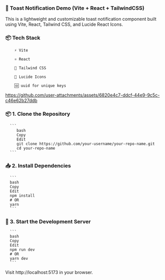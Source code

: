 ### 🚀 Toast Notification Demo (Vite + React + TailwindCSS)
   This is a lightweight and customizable toast notification component built using Vite, React, Tailwind CSS, and Lucide React Icons.

### 📦 Tech Stack
        ⚡ Vite
        
        ⚛️ React
        
        🎨 Tailwind CSS
        
        🧩 Lucide Icons
        
        🆔 uuid for unique keys

https://github.com/user-attachments/assets/6820e4c7-ddcf-44e9-9c5c-c46e62b27ddb


### 📦 1. Clone the Repository
      ```
         bash
         Copy
         Edit
         git clone https://github.com/your-username/your-repo-name.git
         cd your-repo-name
      ```
### 📥 2. Install Dependencies
      ```
      bash
      Copy
      Edit
      npm install
      # OR
      yarn
      ```
### 🔧 3. Start the Development Server
      ```
      bash
      Copy
      Edit
      npm run dev
      # OR
      yarn dev
      ```
Visit http://localhost:5173 in your browser.

